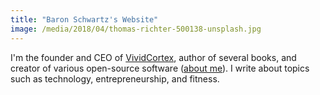```yaml
---
title: "Baron Schwartz's Website"
image: /media/2018/04/thomas-richter-500138-unsplash.jpg
---
```


I'm the founder and CEO of [VividCortex](https://vividcortex.com), author of
several books, and creator of various open-source software ([about
me](/about/)). I write about topics such as technology, entrepreneurship,
and fitness.
